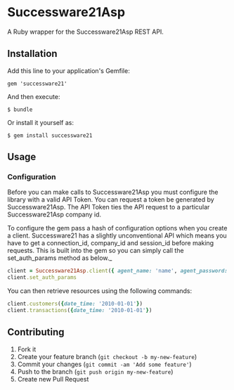 # Successware21Asp

A Ruby wrapper for the Successware21Asp REST API.

## Installation

Add this line to your application's Gemfile:

    gem 'successware21'

And then execute:

    $ bundle

Or install it yourself as:

    $ gem install successware21

## Usage

### Configuration

Before you can make calls to Successware21Asp you must configure the library with a valid API Token. You can request
a token be generated by Successware21Asp. The API Token ties the API request to a particular Successware21Asp company id.

To configure the  gem pass a hash of configuration options when you create a client. 
Successware21 has a slightly unconventional API which means you have to get a 
connection_id, company_id and session_id before making requests. 
This is built into the gem so you can simply call the set_auth_params method as below._  

```ruby
client = Successware21Asp.client({ agent_name: 'name', agent_password: 'password', master_id: 123_ })
client.set_auth_params
```

You can then retrieve resources using the following commands:

```ruby
client.customers({date_time: '2010-01-01'})
client.transactions({date_time: '2010-01-01'})
```


## Contributing

1. Fork it
2. Create your feature branch (`git checkout -b my-new-feature`)
3. Commit your changes (`git commit -am 'Add some feature'`)
4. Push to the branch (`git push origin my-new-feature`)
5. Create new Pull Request
